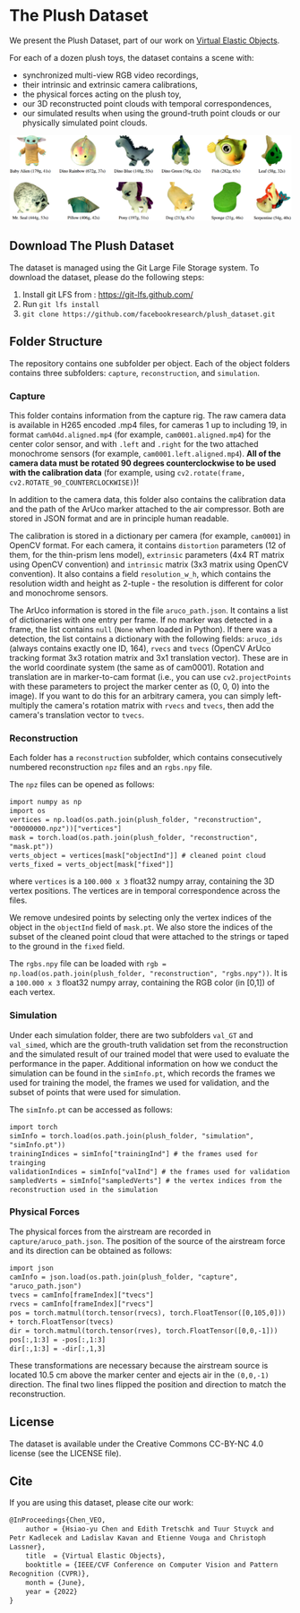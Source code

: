 # The Plush Dataset

We present the Plush Dataset, part of our work on [Virtual Elastic Objects](https://hsiaoyu.github.io/VEO/).

For each of a dozen plush toys, the dataset contains a scene with:
* synchronized multi-view RGB video recordings,
* their intrinsic and extrinsic camera calibrations, 
* the physical forces acting on the plush toy, 
* our 3D reconstructed point clouds with temporal correspondences, 
* our simulated results when using the ground-truth point clouds or our physically simulated point clouds.

![Teaser figure](misc/teaser.png)

## Download The Plush Dataset
The dataset is managed using the Git Large File Storage system. To download the dataset, please do the following steps:
1. Install git LFS from : https://git-lfs.github.com/
2. Run `git lfs install`
3. `git clone https://github.com/facebookresearch/plush_dataset.git`

## Folder Structure

The repository contains one subfolder per object. Each of the object folders contains three subfolders: `capture`, `reconstruction`, and `simulation`.

### Capture

This folder contains information from the capture rig. The raw camera data is available in H265 encoded .mp4 files, for cameras 1 up to including 19, in format `cam%04d.aligned.mp4` (for example, `cam0001.aligned.mp4`) for the center color sensor, and with `.left` and `.right` for the two attached monochrome sensors (for example, `cam0001.left.aligned.mp4`). **All of the camera data must be rotated 90 degrees counterclockwise to be used with the calibration data** (for example, using `cv2.rotate(frame, cv2.ROTATE_90_COUNTERCLOCKWISE)`)!

In addition to the camera data, this folder also contains the calibration data and the path of the ArUco marker attached to the air compressor. Both are stored in JSON format and are in principle human readable.

The calibration is stored in a dictionary per camera (for example, `cam0001`) in OpenCV format. For each camera, it contains `distortion` parameters (12 of them, for the thin-prism lens model), `extrinsic` parameters (4x4 RT matrix using OpenCV convention) and `intrinsic` matrix (3x3 matrix using OpenCV convention). It also contains a field `resolution_w_h`, which contains the resolution width and height as 2-tuple - the resolution is different for color and monochrome sensors.

The ArUco information is stored in the file `aruco_path.json`. It contains a list of dictionaries with one entry per frame. If no marker was detected in a frame, the list contains `null` (`None` when loaded in Python). If there was a detection, the list contains a dictionary with the following fields: `aruco_ids` (always contains exactly one ID, 164), `rvecs` and `tvecs` (OpenCV ArUco tracking format 3x3 rotation matrix and 3x1 translation vector). These are in the world coordinate system (the same as of cam0001). Rotation and translation are in marker-to-cam format (i.e., you can use `cv2.projectPoints` with these parameters to project the marker center as (0, 0, 0) into the image). If you want to do this for an arbitrary camera, you can simply left-multiply the camera's rotation matrix with `rvecs` and `tvecs`, then add the camera's translation vector to `tvecs`.

### Reconstruction

Each folder has a `reconstruction` subfolder, which contains consecutively numbered reconstruction `npz` files and an `rgbs.npy` file. 

The `npz` files can be opened as follows:
```
import numpy as np
import os
vertices = np.load(os.path.join(plush_folder, "reconstruction", "00000000.npz"))["vertices"]
mask = torch.load(os.path.join(plush_folder, "reconstruction", "mask.pt"))
verts_object = vertices[mask["objectInd"]] # cleaned point cloud
verts_fixed = verts_object[mask["fixed"]] 
```
where `vertices` is a `100.000 x 3` float32 numpy array, containing the 3D vertex positions. The vertices are in temporal correspondence across the files. 

We remove undesired points by selecting only the vertex indices of the object in the `objectInd` field of `mask.pt`. We also store the indices of the subset of the cleaned point cloud that were attached to the strings or taped to the ground in the `fixed` field.

The `rgbs.npy` file can be loaded with `rgb = np.load(os.path.join(plush_folder, "reconstruction", "rgbs.npy"))`. It is a `100.000 x 3` float32 numpy array, containing the RGB color (in [0,1]) of each vertex. 

### Simulation

Under each simulation folder, there are two subfolders `val_GT` and `val_simed`, which are the grouth-truth validation set from the reconstruction and the simulated result of our trained model that were used to evaluate the performance in the paper. Additional information on how we conduct the simulation can be found in the `simInfo.pt`, which records the frames we used for training the model, the frames we used for validation, and the subset of points that were used for simulation.

The `simInfo.pt` can be accessed as follows:
```
import torch
simInfo = torch.load(os.path.join(plush_folder, "simulation", "simInfo.pt"))
trainingIndices = simInfo["trainingInd"] # the frames used for trainging
validationIndices = simInfo["valInd"] # the frames used for validation
sampledVerts = simInfo["sampledVerts"] # the vertex indices from the reconstruction used in the simulation
```

### Physical Forces

The physical forces from the airstream are recorded in `capture/aruco_path.json`. The position of the source of the airstream force and its direction can be obtained as follows:
```
import json
camInfo = json.load(os.path.join(plush_folder, "capture", "aruco_path.json")
tvecs = camInfo[frameIndex]["tvecs"]
rvecs = camInfo[frameIndex]["rvecs"]
pos = torch.matmul(torch.tensor(rvecs), torch.FloatTensor([0,105,0])) + torch.FloatTensor(tvecs)
dir = torch.matmul(torch.tensor(rves), torch.FloatTensor([0,0,-1]))
pos[:,1:3] = -pos[:,1:3] 
dir[:,1:3] = -dir[:,1,3]
```
These transformations are necessary because the airstream source is located 10.5 cm above the marker center and ejects air in the `(0,0,-1)` direction. The final two lines flipped the position and direction to match the reconstruction.

## License

The dataset is available under the Creative Commons CC-BY-NC 4.0 license (see the LICENSE file).

## Cite

If you are using this dataset, please cite our work:

```
@InProceedings{Chen_VEO,
    author = {Hsiao-yu Chen and Edith Tretschk and Tuur Stuyck and Petr Kadlecek and Ladislav Kavan and Etienne Vouga and Christoph Lassner},
    title  = {Virtual Elastic Objects},
    booktitle = {IEEE/CVF Conference on Computer Vision and Pattern Recognition (CVPR)},
    month = {June},
    year = {2022}
}
```
